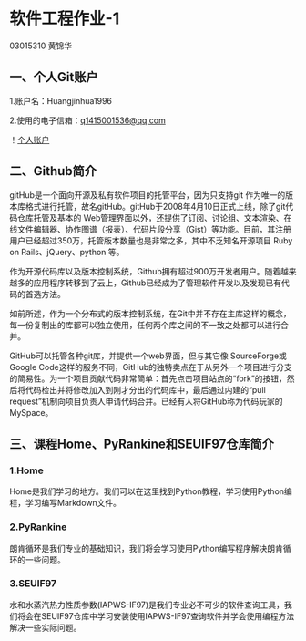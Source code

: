 # 软件工程作业-1

03015310 黄锦华

## 一、个人Git账户

1.账户名：Huangjinhua1996

2.使用的电子信箱：q1415001536@qq.com

！[个人账户](./img/个人账户.png)

## 二、Github简介

gitHub是一个面向开源及私有软件项目的托管平台，因为只支持git 作为唯一的版本库格式进行托管，故名gitHub。gitHub于2008年4月10日正式上线，除了git代码仓库托管及基本的 Web管理界面以外，还提供了订阅、讨论组、文本渲染、在线文件编辑器、协作图谱（报表）、代码片段分享（Gist）等功能。目前，其注册用户已经超过350万，托管版本数量也是非常之多，其中不乏知名开源项目 Ruby on Rails、jQuery、python 等。

作为开源代码库以及版本控制系统，Github拥有超过900万开发者用户。随着越来越多的应用程序转移到了云上，Github已经成为了管理软件开发以及发现已有代码的首选方法。

如前所述，作为一个分布式的版本控制系统，在Git中并不存在主库这样的概念，每一份复制出的库都可以独立使用，任何两个库之间的不一致之处都可以进行合并。

GitHub可以托管各种git库，并提供一个web界面，但与其它像 SourceForge或Google Code这样的服务不同，GitHub的独特卖点在于从另外一个项目进行分支的简易性。为一个项目贡献代码非常简单：首先点击项目站点的“fork”的按钮，然后将代码检出并将修改加入到刚才分出的代码库中，最后通过内建的“pull request”机制向项目负责人申请代码合并。已经有人将GitHub称为代码玩家的MySpace。

## 三、课程Home、PyRankine和SEUIF97仓库简介

### 1.**Home**

Home是我们学习的地方。我们可以在这里找到Python教程，学习使用Python编程，学习编写Markdown文件。

### 2.**PyRankine**

朗肯循环是我们专业的基础知识，我们将会学习使用Python编写程序解决朗肯循环的一些问题。

### 3.**SEUIF97**

水和水蒸汽热力性质参数(IAPWS-IF97)是我们专业必不可少的软件查询工具，我们将会在SEUIF97仓库中学习安装使用IAPWS-IF97查询软件并学会使用编程方法解决一些实际问题。
